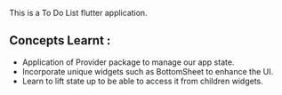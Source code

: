 This is a To Do List flutter application. 

## Concepts Learnt : 
- Application of Provider package to manage our app state.
- Incorporate unique widgets such as BottomSheet to enhance the UI.
- Learn to lift state up to be able to access it from children widgets.



